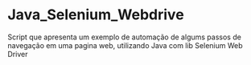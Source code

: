 # Java_Selenium_Webdrive

Script que apresenta um exemplo de automação de algums passos de navegação em uma pagina web, utilizando Java com lib Selenium Web Driver
